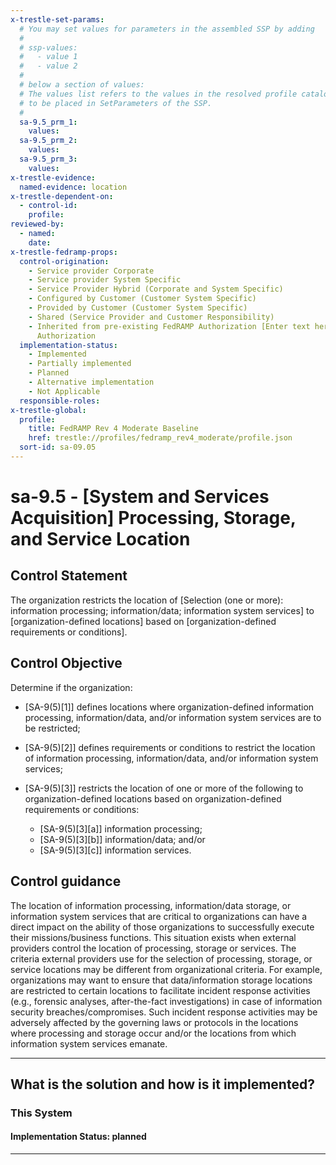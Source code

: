 ```yaml
---
x-trestle-set-params:
  # You may set values for parameters in the assembled SSP by adding
  #
  # ssp-values:
  #   - value 1
  #   - value 2
  #
  # below a section of values:
  # The values list refers to the values in the resolved profile catalog, and the ssp-values represent new values
  # to be placed in SetParameters of the SSP.
  #
  sa-9.5_prm_1:
    values:
  sa-9.5_prm_2:
    values:
  sa-9.5_prm_3:
    values:
x-trestle-evidence:
  named-evidence: location
x-trestle-dependent-on:
  - control-id:
    profile:
reviewed-by:
  - named:
    date:
x-trestle-fedramp-props:
  control-origination:
    - Service provider Corporate
    - Service provider System Specific
    - Service Provider Hybrid (Corporate and System Specific)
    - Configured by Customer (Customer System Specific)
    - Provided by Customer (Customer System Specific)
    - Shared (Service Provider and Customer Responsibility)
    - Inherited from pre-existing FedRAMP Authorization [Enter text here], Date of
      Authorization
  implementation-status:
    - Implemented
    - Partially implemented
    - Planned
    - Alternative implementation
    - Not Applicable
  responsible-roles:
x-trestle-global:
  profile:
    title: FedRAMP Rev 4 Moderate Baseline
    href: trestle://profiles/fedramp_rev4_moderate/profile.json
  sort-id: sa-09.05
---
```


# sa-9.5 - \[System and Services Acquisition\] Processing, Storage, and Service Location

## Control Statement

The organization restricts the location of [Selection (one or more): information processing; information/data; information system services] to [organization-defined locations] based on [organization-defined requirements or conditions].

## Control Objective

Determine if the organization:

- \[SA-9(5)[1]\] defines locations where organization-defined information processing, information/data, and/or information system services are to be restricted;

- \[SA-9(5)[2]\] defines requirements or conditions to restrict the location of information processing, information/data, and/or information system services;

- \[SA-9(5)[3]\] restricts the location of one or more of the following to organization-defined locations based on organization-defined requirements or conditions:

  - \[SA-9(5)[3][a]\] information processing;
  - \[SA-9(5)[3][b]\] information/data; and/or
  - \[SA-9(5)[3][c]\] information services.

## Control guidance

The location of information processing, information/data storage, or information system services that are critical to organizations can have a direct impact on the ability of those organizations to successfully execute their missions/business functions. This situation exists when external providers control the location of processing, storage or services. The criteria external providers use for the selection of processing, storage, or service locations may be different from organizational criteria. For example, organizations may want to ensure that data/information storage locations are restricted to certain locations to facilitate incident response activities (e.g., forensic analyses, after-the-fact investigations) in case of information security breaches/compromises. Such incident response activities may be adversely affected by the governing laws or protocols in the locations where processing and storage occur and/or the locations from which information system services emanate.

______________________________________________________________________

## What is the solution and how is it implemented?

<!-- For implementation status enter one of: implemented, partial, planned, alternative, not-applicable -->

<!-- Note that the list of rules under ### Rules: is read-only and changes will not be captured after assembly to JSON -->

### This System

<!-- Add implementation prose for the main This System component for control: sa-9.5 -->

#### Implementation Status: planned

______________________________________________________________________
